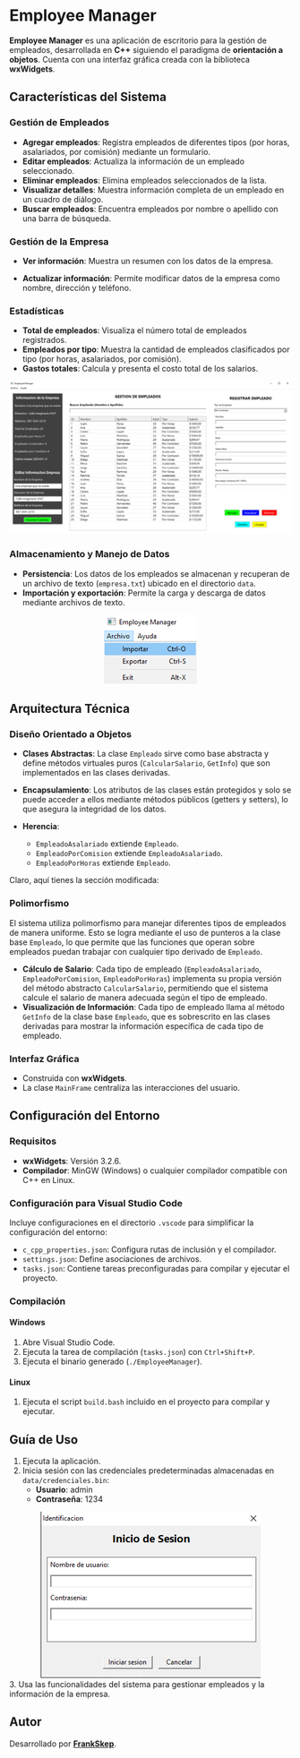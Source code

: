 # Employee Manager

**Employee Manager** es una aplicación de escritorio para la gestión de empleados, desarrollada en **C++** siguiendo el paradigma de **orientación a objetos**. Cuenta con una interfaz gráfica creada con la biblioteca **wxWidgets**.

## Características del Sistema

### Gestión de Empleados

- **Agregar empleados**: Registra empleados de diferentes tipos (por horas, asalariados, por comisión) mediante un formulario.
- **Editar empleados**: Actualiza la información de un empleado seleccionado.
- **Eliminar empleados**: Elimina empleados seleccionados de la lista.
- **Visualizar detalles**: Muestra información completa de un empleado en un cuadro de diálogo.
- **Buscar empleados**: Encuentra empleados por nombre o apellido con una barra de búsqueda.

### Gestión de la Empresa

- **Ver información**: Muestra un resumen con los datos de la empresa.

- **Actualizar información**: Permite modificar datos de la empresa como nombre, dirección y teléfono.

### Estadísticas

- **Total de empleados**: Visualiza el número total de empleados registrados.
- **Empleados por tipo**: Muestra la cantidad de empleados clasificados por tipo (por horas, asalariados, por comisión).
- **Gastos totales**: Calcula y presenta el costo total de los salarios.

<div align="center"><img src="assets/1.png"></div>

### Almacenamiento y Manejo de Datos

- **Persistencia**: Los datos de los empleados se almacenan y recuperan de un archivo de texto (`empresa.txt`) ubicado en el directorio `data`.
- **Importación y exportación**: Permite la carga y descarga de datos mediante archivos de texto.

<div align="center"><img src="assets/2.png"></div>

## Arquitectura Técnica

### Diseño Orientado a Objetos

- **Clases Abstractas**: La clase `Empleado` sirve como base abstracta y define métodos virtuales puros (`CalcularSalario`, `GetInfo`) que son implementados en las clases derivadas.

- **Encapsulamiento**: Los atributos de las clases están protegidos y solo se puede acceder a ellos mediante métodos públicos (getters y setters), lo que asegura la integridad de los datos.

- **Herencia**:

  - `EmpleadoAsalariado` extiende `Empleado`.
  - `EmpleadoPorComision` extiende `EmpleadoAsalariado`.
  - `EmpleadoPorHoras` extiende `Empleado`.

Claro, aquí tienes la sección modificada:

### Polimorfismo

El sistema utiliza polimorfismo para manejar diferentes tipos de empleados de manera uniforme. Esto se logra mediante el uso de punteros a la clase base `Empleado`, lo que permite que las funciones que operan sobre empleados puedan trabajar con cualquier tipo derivado de `Empleado`.

- **Cálculo de Salario**: Cada tipo de empleado (`EmpleadoAsalariado`, `EmpleadoPorComision`, `EmpleadoPorHoras`) implementa su propia versión del método abstracto `CalcularSalario`, permitiendo que el sistema calcule el salario de manera adecuada según el tipo de empleado.
- **Visualización de Información**: Cada tipo de empleado llama al método `GetInfo` de la clase base `Empleado`, que es sobrescrito en las clases derivadas para mostrar la información específica de cada tipo de empleado.


### Interfaz Gráfica

- Construida con **wxWidgets**.
- La clase `MainFrame` centraliza las interacciones del usuario.

## Configuración del Entorno

### Requisitos

- **wxWidgets**: Versión 3.2.6.
- **Compilador**: MinGW (Windows) o cualquier compilador compatible con C++ en Linux.

### Configuración para Visual Studio Code

Incluye configuraciones en el directorio `.vscode` para simplificar la configuración del entorno:

- `c_cpp_properties.json`: Configura rutas de inclusión y el compilador.
- `settings.json`: Define asociaciones de archivos.
- `tasks.json`: Contiene tareas preconfiguradas para compilar y ejecutar el proyecto.

### Compilación

#### Windows

1. Abre Visual Studio Code.
2. Ejecuta la tarea de compilación (`tasks.json`) con `Ctrl+Shift+P`.
3. Ejecuta el binario generado (`./EmployeeManager`).

#### Linux

1. Ejecuta el script `build.bash` incluido en el proyecto para compilar y ejecutar.

## Guía de Uso

1. Ejecuta la aplicación.
2. Inicia sesión con las credenciales predeterminadas almacenadas en `data/credenciales.bin`:
   - **Usuario**: admin
   - **Contraseña**: 1234
<div align="center"><img src="assets/3.png"></div>
3. Usa las funcionalidades del sistema para gestionar empleados y la información de la empresa.

## Autor

Desarrollado por [**FrankSkep**](https://github.com/FrankSkep/employee-manager).
